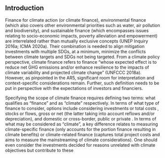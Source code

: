 ## Introduction
Finance for climate action (or climate finance), environmental finance (which also covers other 
 environmental priorities such as water, air pollution and biodiversity), and sustainable finance (which 
 encompasses issues relating to socio-economic impacts, poverty alleviation and empowerment) are 
 interrelated rather than mutually exclusive concepts (UNEP Inquiry 2016a; ICMA 2020a). Their 
 combination is needed to align mitigation investments with multiple SDGs, at a minimum, minimize 
 the conflicts between climate targets and SDGs not being targeted. From a climate policy perspective, 
 climate finance refers to finance “whose expected effect is to reduce net GHG emissions and/or enhance 
 resilience to the impacts of climate variability and projected climate change” (UNFCCC 2018a).
However, as pinpointed in the AR5, significant room for interpretation and context-specific 
considerations remain. Further, such definition needs to be put in perspective with the expectations of 
 investors and financiers.
 
Specifying the scope of climate finance requires defining two terms: what qualifies as “finance” and as 
“climate” respectively. In terms of what type of finance to consider, options include considering 
investments or total costs , stocks or flows, gross or net (the latter taking into account 
 reflows and/or depreciation), and domestic or cross-border, public or private . In terms 
 of what may be considered as “climate”, a key difference relates to measuring climate-specific finance 
 (only accounts for the portion finance resulting in climate benefits) or climate-related finance (captures 
total project costs and aims to measure the mainstreaming of climate considerations). One should even 
consider the investments decided for reasons unrelated with climate objectives but contribute to these
